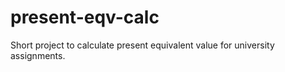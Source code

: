 # present-eqv-calc
Short project to calculate present equivalent value for university assignments. 
